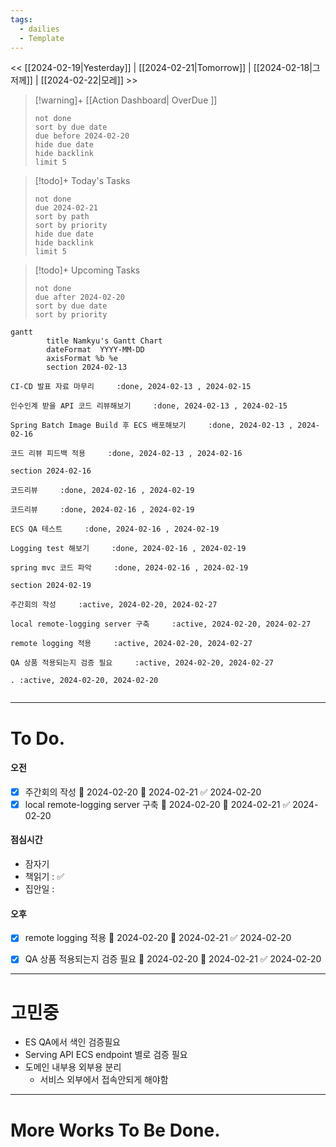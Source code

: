 ```yaml
---
tags:
  - dailies
  - Template
---
```

<< [[2024-02-19|Yesterday]] | [[2024-02-21|Tomorrow]] | [[2024-02-18|그저께]] | [[2024-02-22|모레]] >>

> [!warning]+ [[Action Dashboard| OverDue ]]
> ```tasks
> not done
> sort by due date
> due before 2024-02-20
> hide due date
> hide backlink
> limit 5
> ```

> [!todo]+ Today's Tasks
> ```tasks
> not done
> due 2024-02-21
> sort by path
> sort by priority
> hide due date
> hide backlink
> limit 5
> ```

> [!todo]+ Upcoming Tasks
> ```tasks  
> not done  
> due after 2024-02-20
> sort by due date
> sort by priority  

```mermaid
gantt
        title Namkyu's Gantt Chart
        dateFormat  YYYY-MM-DD
        axisFormat %b %e
        section 2024-02-13

CI-CD 발표 자료 마무리     :done, 2024-02-13 , 2024-02-15

인수인계 받을 API 코드 리뷰해보기     :done, 2024-02-13 , 2024-02-15

Spring Batch Image Build 후 ECS 배포해보기     :done, 2024-02-13 , 2024-02-16

코드 리뷰 피드백 적용     :done, 2024-02-13 , 2024-02-16

section 2024-02-16

코드리뷰     :done, 2024-02-16 , 2024-02-19

코드리뷰     :done, 2024-02-16 , 2024-02-19

ECS QA 테스트     :done, 2024-02-16 , 2024-02-19

Logging test 해보기     :done, 2024-02-16 , 2024-02-19

spring mvc 코드 파악     :done, 2024-02-16 , 2024-02-19

section 2024-02-19

주간회의 작성     :active, 2024-02-20, 2024-02-27

local remote-logging server 구축     :active, 2024-02-20, 2024-02-27

remote logging 적용     :active, 2024-02-20, 2024-02-27

QA 상품 적용되는지 검증 필요     :active, 2024-02-20, 2024-02-27

. :active, 2024-02-20, 2024-02-20


```

---

# To Do.

#### 오전
- [x] 주간회의 작성 🛫 2024-02-20 📅 2024-02-21 ✅ 2024-02-20
- [x] local remote-logging server 구축 🛫 2024-02-20 📅 2024-02-21 ✅ 2024-02-20

#### 점심시간
- 잠자기 
- 책읽기 : ✅
- 집안일 :

#### 오후
- [x] remote logging 적용 🛫 2024-02-20 📅 2024-02-21 ✅ 2024-02-20
- [x] QA 상품 적용되는지 검증 필요 🛫 2024-02-20 📅 2024-02-21 ✅ 2024-02-20


---

# 고민중
- ES QA에서 색인 검증필요
- Serving API ECS endpoint 별로 검증 필요
- 도메인 내부용 외부용 분리
	- 서비스 외부에서 접속안되게 해야함




---


# More Works To Be Done.

